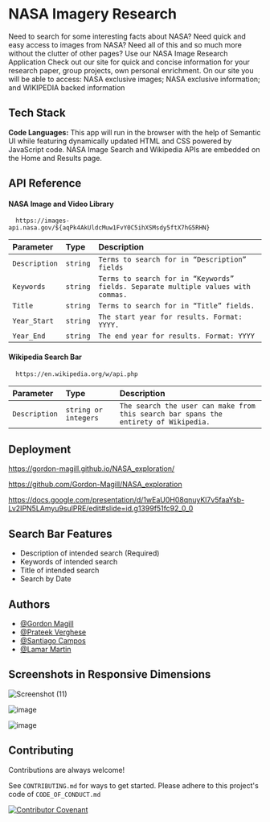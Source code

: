 # NASA Imagery Research

Need to search for some interesting facts about NASA?
Need quick and easy access to images from NASA?
Need all of this and so much more without the clutter of other pages?
Use our NASA Image Research Application
Check out our site for quick and concise information for your
research paper, group projects, own personal enrichment.
On our site you will be able to access:
NASA exclusive images;
NASA exclusive information; and
WIKIPEDIA backed information

## Tech Stack

**Code Languages:** This app will run in the browser with the help of Semantic UI while featuring dynamically updated HTML and CSS powered by JavaScript code.
NASA Image Search and Wikipedia APIs are embedded on the Home and Results page.

## API Reference

#### NASA Image and Video Library

```http
  https://images-api.nasa.gov/${aqPk4AkUldcMuw1FvY0C5ihXSMsdy5ftX7hG5RHN}
```

| Parameter     | Type     | Description                                                                       |
| :------------ | :------- | :-------------------------------------------------------------------------------- |
| `Description` | `string` | `Terms to search for in “Description” fields `                                    |
| `Keywords`    | `string` | `Terms to search for in “Keywords” fields. Separate multiple values with commas.` |
| `Title`       | `string` | `Terms to search for in “Title” fields.`                                          |
| `Year_Start`  | `string` | `The start year for results. Format: YYYY.`                                       |
| `Year_End`    | `string` | `The end year for results. Format: YYYY`                                          |

#### Wikipedia Search Bar

```http
  https://en.wikipedia.org/w/api.php
```

| Parameter     | Type                 | Description                                                                          |
| :------------ | :------------------- | :----------------------------------------------------------------------------------- |
| `Description` | `string or integers` | `The search the user can make from this search bar spans the entirety of Wikipedia.` |

####

####

## Deployment

https://gordon-magill.github.io/NASA_exploration/

https://github.com/Gordon-Magill/NASA_exploration

https://docs.google.com/presentation/d/1wEaU0H08qnuyKl7v5faaYsb-Lv2IPN5LAmyu9sulPRE/edit#slide=id.g1399f51fc92_0_0

## Search Bar Features

- Description of intended search (Required)
- Keywords of intended search
- Title of intended search
- Search by Date

## Authors

- [@Gordon Magill](https://github.com/Gordon-Magill)
- [@Prateek Verghese](https://github.com/iTeak)
- [@Santiago Campos](https://github.com/Everyone1138)
- [@Lamar Martin](https://github.com/lmartin214)

## Screenshots in Responsive Dimensions

![Screenshot (11)](https://user-images.githubusercontent.com/107451001/190936384-7c010049-7c40-4296-8040-965af96bbbf3.png)

![image](https://user-images.githubusercontent.com/107451001/190931464-e062ada2-fa57-4f85-b05a-02e95160f32b.png)

![image](https://user-images.githubusercontent.com/107451001/190931371-8a5fa4c6-cba3-4b80-8058-e497214263e0.png)

## Contributing

Contributions are always welcome!

See `CONTRIBUTING.md` for ways to get started. Please adhere to this project's code of `CODE_OF_CONDUCT.md`

[![Contributor Covenant](https://img.shields.io/badge/Contributor%20Covenant-2.1-4baaaa.svg)](code_of_conduct.md)
